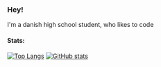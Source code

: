 ### Hey!
I'm a danish high school student, who likes to code

#### Stats:
[![Top Langs](https://github-readme-stats.vercel.app/api/top-langs/?username=AtleSkaanes&bg_color=1e1e2e&text_color=cdd6f4&icon_color=cba6f7&title_color=94e2d5)](https://github.com/anuraghazra/github-readme-stats)
[![GitHub stats](https://github-readme-stats.vercel.app/api?username=AtleSkaanes&bg_color=1e1e2e&text_color=cdd6f4&icon_color=cba6f7&title_color=94e2d5)](https://github.com/anuraghazra/github-readme-stats)
